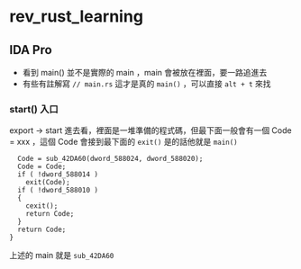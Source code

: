 # rev_rust_learning


## IDA Pro

- 看到 main() 並不是實際的 main ，main 會被放在裡面，要一路追進去
- 有些有註解寫 `// main.rs` 這才是真的 `main()` ，可以直接 `alt + t` 來找

### start() 入口

export -> start 進去看，裡面是一堆準備的程式碼，但最下面一般會有一個 Code = xxx ，這個 Code 會接到最下面的 `exit()` 是的話他就是 `main()`

```
  Code = sub_42DA60(dword_588024, dword_588020);
  Code = Code;
  if ( !dword_588014 )
    exit(Code);
  if ( !dword_588010 )
  {
    cexit();
    return Code;
  }
  return Code;
}
```

上述的 main 就是 `sub_42DA60`
